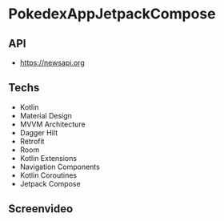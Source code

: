 # PokedexAppJetpackCompose


## API

* https://newsapi.org

## Techs
* Kotlin
* Material Design
* MVVM Architecture
* Dagger Hilt
* Retrofit
* Room
* Kotlin Extensions
* Navigation Components
* Kotlin Coroutines
* Jetpack Compose

## Screenvideo
